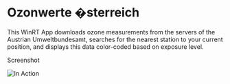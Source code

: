 Ozonwerte �sterreich
======================

This WinRT App downloads ozone measurements from the servers of the Austrian Umweltbundesamt,
searches for the nearest station to your current position, and displays this data color-coded based on exposure level.

Screenshot

![In Action](https://raw.github.com/christophwille/winrt-aqi/master/screenshot.png)